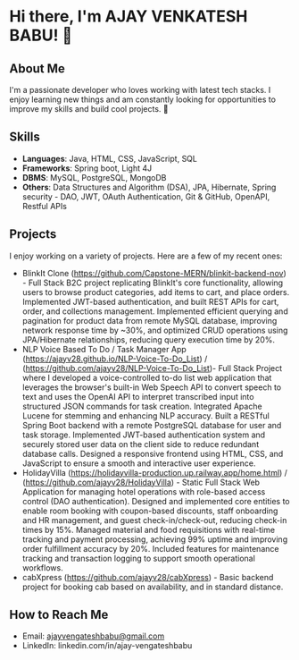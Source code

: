 # Hi there, I'm AJAY VENKATESH BABU! 👋

## About Me
I'm a passionate developer who loves working with latest tech stacks. I enjoy learning new things and am constantly looking for opportunities to improve my skills and build cool projects. 🚀

## Skills
- **Languages**: Java, HTML, CSS, JavaScript, SQL
- **Frameworks**: Spring boot, Light 4J
- **DBMS**: MySQL, PostgreSQL, MongoDB
- **Others**: Data Structures and Algorithm (DSA), JPA, Hibernate, Spring security - DAO, JWT, OAuth Authentication, Git & GitHub, OpenAPI, Restful APIs

## Projects
I enjoy working on a variety of projects. Here are a few of my recent ones:
- BlinkIt Clone (https://github.com/Capstone-MERN/blinkit-backend-nov) - Full Stack B2C project replicating BlinkIt's core functionality, allowing users to browse product categories, add items to cart, and place orders. Implemented JWT-based authentication, and built REST APIs for cart, order, and collections management. Implemented efficient querying and pagination for product data from remote MySQL database, improving network response time by ~30%, and optimized CRUD operations using JPA/Hibernate relationships, reducing query execution time by 20%.
- NLP Voice Based To Do / Task Manager App (https://ajayv28.github.io/NLP-Voice-To-Do_List) / (https://github.com/ajayv28/NLP-Voice-To-Do_List)- Full Stack Project where I developed a voice-controlled to-do list web application that leverages the browser's built-in Web Speech API to convert speech to text and uses the OpenAI API to interpret transcribed input into structured JSON commands for task creation. Integrated Apache Lucene for stemming and enhancing NLP accuracy. Built a RESTful Spring Boot backend with a remote PostgreSQL database for user and task storage. Implemented JWT-based authentication system and securely stored user data on the client side to reduce redundant database calls. Designed a responsive frontend using HTML, CSS, and JavaScript to ensure a smooth and interactive user experience.
- HolidayVilla (https://holidayvilla-production.up.railway.app/home.html) / (https://github.com/ajayv28/HolidayVilla) - Static Full Stack Web Application for managing hotel operations with role-based access control (DAO authentication). Designed and implemented core entities to enable room booking with coupon-based discounts, staff onboarding and HR management, and guest check-in/check-out, reducing check-in times by 15%. Managed material and food requisitions with real-time tracking and payment processing, achieving 99% uptime and improving order fulfillment accuracy by 20%. Included features for maintenance tracking and transaction logging to support smooth operational workflows.
- cabXpress (https://github.com/ajayv28/cabXpress) - Basic backend project for booking cab based on availability, and in standard distance.

## How to Reach Me
- Email: ajayvengateshbabu@gmail.com
- LinkedIn: linkedin.com/in/ajay-vengateshbabu

